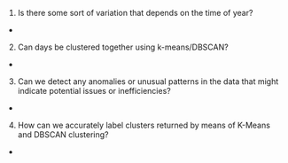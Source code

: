 1. Is there some sort of variation that depends on the time of year?
- 

2. Can days be clustered together using k-means/DBSCAN?
- 

3. Can we detect any anomalies or unusual patterns in the data that might indicate potential issues or inefficiencies?
- 

4.  How can we accurately label clusters returned by means of K-Means and DBSCAN clustering?
- 